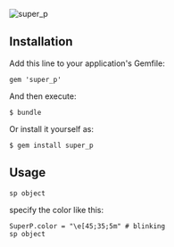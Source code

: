 ![super_p](https://raw.github.com/jugyo/super_p/master/logo.gif)

## Installation

Add this line to your application's Gemfile:

    gem 'super_p'

And then execute:

    $ bundle

Or install it yourself as:

    $ gem install super_p

## Usage

    sp object

specify the color like this:

    SuperP.color = "\e[45;35;5m" # blinking
    sp object
